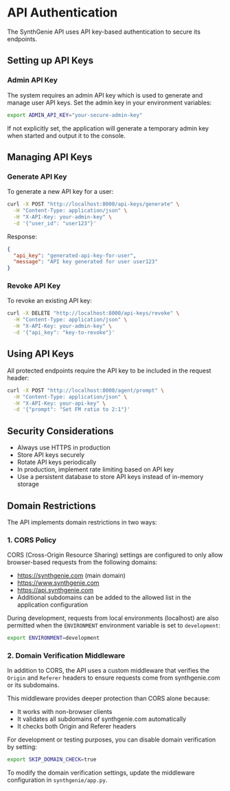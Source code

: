 # API Authentication

The SynthGenie API uses API key-based authentication to secure its endpoints.

## Setting up API Keys

### Admin API Key

The system requires an admin API key which is used to generate and manage user API keys. Set the admin key in your environment variables:

```bash
export ADMIN_API_KEY="your-secure-admin-key"
```

If not explicitly set, the application will generate a temporary admin key when started and output it to the console.

## Managing API Keys

### Generate API Key

To generate a new API key for a user:

```bash
curl -X POST "http://localhost:8000/api-keys/generate" \
  -H "Content-Type: application/json" \
  -H "X-API-Key: your-admin-key" \
  -d '{"user_id": "user123"}'
```

Response:

```json
{
  "api_key": "generated-api-key-for-user",
  "message": "API key generated for user user123"
}
```

### Revoke API Key

To revoke an existing API key:

```bash
curl -X DELETE "http://localhost:8000/api-keys/revoke" \
  -H "Content-Type: application/json" \
  -H "X-API-Key: your-admin-key" \
  -d '{"api_key": "key-to-revoke"}'
```

## Using API Keys

All protected endpoints require the API key to be included in the request header:

```bash
curl -X POST "http://localhost:8000/agent/prompt" \
  -H "Content-Type: application/json" \
  -H "X-API-Key: your-api-key" \
  -d '{"prompt": "Set FM ratio to 2:1"}'
```

## Security Considerations

- Always use HTTPS in production
- Store API keys securely
- Rotate API keys periodically
- In production, implement rate limiting based on API key
- Use a persistent database to store API keys instead of in-memory storage

## Domain Restrictions

The API implements domain restrictions in two ways:

### 1. CORS Policy

CORS (Cross-Origin Resource Sharing) settings are configured to only allow browser-based requests from the following domains:

- https://synthgenie.com (main domain)
- https://www.synthgenie.com
- https://api.synthgenie.com
- Additional subdomains can be added to the allowed list in the application configuration

During development, requests from local environments (localhost) are also permitted when the `ENVIRONMENT` environment variable is set to `development`:

```bash
export ENVIRONMENT=development
```

### 2. Domain Verification Middleware

In addition to CORS, the API uses a custom middleware that verifies the `Origin` and `Referer` headers to ensure requests come from synthgenie.com or its subdomains.

This middleware provides deeper protection than CORS alone because:

- It works with non-browser clients
- It validates all subdomains of synthgenie.com automatically
- It checks both Origin and Referer headers

For development or testing purposes, you can disable domain verification by setting:

```bash
export SKIP_DOMAIN_CHECK=true
```

To modify the domain verification settings, update the middleware configuration in `synthgenie/app.py`.
